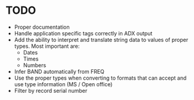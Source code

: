 # TODO

* Proper documentation
* Handle application specific tags correctly in ADX output
* Add the ability to interpret and translate string data to values of proper types. Most important are:
    * Dates
    * Times
    * Numbers
* Infer BAND automatically from FREQ
* Use the proper types when converting to formats that can accept and use type information (MS / Open office)
* Filter by record serial number
